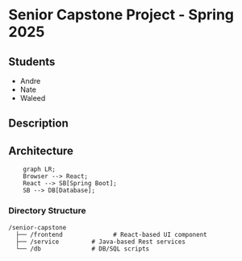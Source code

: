 # Senior Capstone Project - Spring 2025
## Students
- Andre
- Nate
- Waleed

## Description


## Architecture

```mermaid
    graph LR;
    Browser --> React;
    React --> SB[Spring Boot];
    SB --> DB[Database];
```

### Directory Structure

```text
/senior-capstone
  ├── /frontend              # React-based UI component
  ├── /service         # Java-based Rest services
  └── /db              # DB/SQL scripts
```
